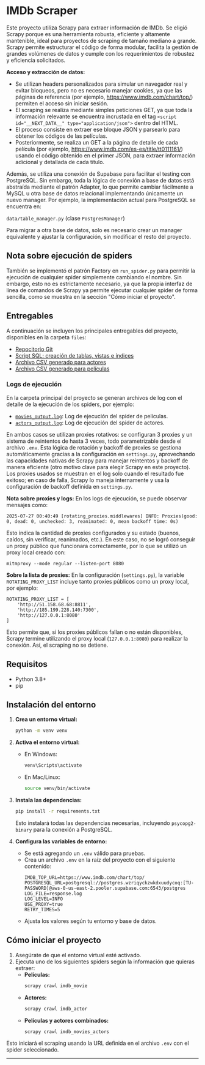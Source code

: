 # IMDb Scraper


Este proyecto utiliza Scrapy para extraer información de IMDb. Se eligió Scrapy porque es una herramienta robusta, eficiente y altamente mantenible, ideal para proyectos de scraping de tamaño mediano a grande. Scrapy permite estructurar el código de forma modular, facilita la gestión de grandes volúmenes de datos y cumple con los requerimientos de robustez y eficiencia solicitados.

**Acceso y extracción de datos:**
- Se utilizan headers personalizados para simular un navegador real y evitar bloqueos, pero no es necesario manejar cookies, ya que las páginas de referencia (por ejemplo, https://www.imdb.com/chart/top/) permiten el acceso sin iniciar sesión.
- El scraping se realiza mediante simples peticiones GET, ya que toda la información relevante se encuentra incrustada en el tag `<script id="__NEXT_DATA__" type="application/json">` dentro del HTML.
- El proceso consiste en extraer ese bloque JSON y parsearlo para obtener los códigos de las películas.
- Posteriormente, se realiza un GET a la página de detalle de cada película (por ejemplo, https://www.imdb.com/es-es/title/tt0111161/) usando el código obtenido en el primer JSON, para extraer información adicional y detallada de cada título.

Además, se utiliza una conexión de Supabase para facilitar el testing con PostgreSQL. Sin embargo, toda la lógica de conexión a base de datos está abstraída mediante el patrón Adapter, lo que permite cambiar fácilmente a MySQL u otra base de datos relacional implementando únicamente un nuevo manager. Por ejemplo, la implementación actual para PostgreSQL se encuentra en:

`data/table_manager.py` (clase `PostgresManager`)

Para migrar a otra base de datos, solo es necesario crear un manager equivalente y ajustar la configuración, sin modificar el resto del proyecto.

## Nota sobre ejecución de spiders

También se implementó el patrón Factory en `run_spider.py` para permitir la ejecución de cualquier spider simplemente cambiando el nombre. Sin embargo, esto no es estrictamente necesario, ya que la propia interfaz de línea de comandos de Scrapy ya permite ejecutar cualquier spider de forma sencilla, como se muestra en la sección "Cómo iniciar el proyecto".

## Entregables

A continuación se incluyen los principales entregables del proyecto, disponibles en la carpeta `files`:


- [Repocitorio Git](https://github.com/wzuniga/test-scraping-imdb)
- [Script SQL: creación de tablas, vistas e índices](files/database.sql)
- [Archivo CSV generado para actores](files/database_actors.csv)
- [Archivo CSV generado para películas](files/database_movies.csv)

### Logs de ejecución

En la carpeta principal del proyecto se generan archivos de log con el detalle de la ejecución de los spiders, por ejemplo:

- [`movies_output.log`](movies_output.log): Log de ejecución del spider de películas.
- [`actors_output.log`](actors_output.log): Log de ejecución del spider de actores.

En ambos casos se utilizan proxies rotativos: se configuran 3 proxies y un sistema de reintentos de hasta 3 veces, todo parametrizable desde el archivo `.env`. Esta lógica de rotación y backoff de proxies se gestiona automáticamente gracias a la configuración en `settings.py`, aprovechando las capacidades nativas de Scrapy para manejar reintentos y backoff de manera eficiente (otro motivo clave para elegir Scrapy en este proyecto). Los proxies usados se muestran en el log solo cuando el resultado fue exitoso; en caso de falla, Scrapy lo maneja internamente y usa la configuración de backoff definida en `settings.py`.

**Nota sobre proxies y logs:**
En los logs de ejecución, se puede observar mensajes como:

```
2025-07-27 00:40:49 [rotating_proxies.middlewares] INFO: Proxies(good: 0, dead: 0, unchecked: 3, reanimated: 0, mean backoff time: 0s)
```
Esto indica la cantidad de proxies configurados y su estado (buenos, caídos, sin verificar, reanimados, etc.). En este caso, no se logró conseguir un proxy público que funcionara correctamente, por lo que se utilizó un proxy local creado con:

```
mitmproxy --mode regular --listen-port 8080
```

**Sobre la lista de proxies:**
En la configuración (`settings.py`), la variable `ROTATING_PROXY_LIST` incluye tanto proxies públicos como un proxy local, por ejemplo:

```
ROTATING_PROXY_LIST = [
    'http://51.158.68.68:8811',
    'http://185.199.228.140:7300',
    'http://127.0.0.1:8080'
]
```
Esto permite que, si los proxies públicos fallan o no están disponibles, Scrapy termine utilizando el proxy local (`127.0.0.1:8080`) para realizar la conexión. Así, el scraping no se detiene.

## Requisitos
- Python 3.8+
- pip

## Instalación del entorno

1. **Crea un entorno virtual:**
   ```sh
   python -m venv venv
   ```

2. **Activa el entorno virtual:**
   - En Windows:
     ```sh
     venv\Scripts\activate
     ```
   - En Mac/Linux:
     ```sh
     source venv/bin/activate
     ```

3. **Instala las dependencias:**
   ```sh
   pip install -r requirements.txt
   ```
   Esto instalará todas las dependencias necesarias, incluyendo `psycopg2-binary` para la conexión a PostgreSQL.

4. **Configura las variables de entorno:**
   - Se está agregando un `.env` válido para pruebas.
   - Crea un archivo `.env` en la raíz del proyecto con el siguiente contenido:
     ```env
     IMDB_TOP_URL=https://www.imdb.com/chart/top/
     POSTGRESQL_URL=postgresql://postgres.wzriqyckzwkdxuudycoq:[TU-PASSWORD]@aws-0-us-east-2.pooler.supabase.com:6543/postgres
     LOG_FILE=response.log
     LOG_LEVEL=INFO
     USE_PROXY=true
     RETRY_TIMES=5
     ```
   - Ajusta los valores según tu entorno y base de datos.

## Cómo iniciar el proyecto

1. Asegúrate de que el entorno virtual esté activado.
2. Ejecuta uno de los siguientes spiders según la información que quieras extraer:
   - **Películas:**
     ```sh
     scrapy crawl imdb_movie
     ```
   - **Actores:**
     ```sh
     scrapy crawl imdb_actor
     ```
   - **Películas y actores combinados:**
     ```sh
     scrapy crawl imdb_movies_actors
     ```

Esto iniciará el scraping usando la URL definida en el archivo `.env` con el spider seleccionado.

---
